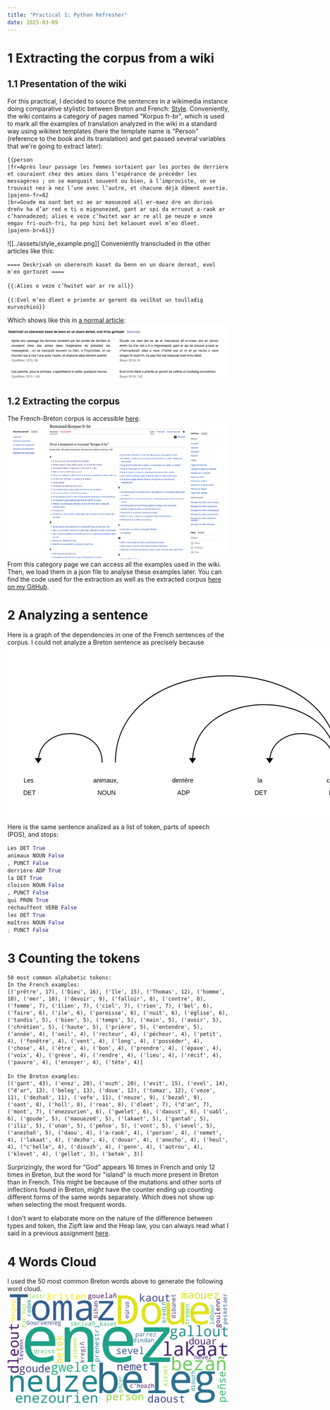 ```yaml
---
title: "Practical 1: Python Refresher"
date: 2025-03-09
---
```

# 1 Extracting the corpus from a wiki
## 1.1 Presentation of the wiki
For this practical, I decided to source the sentences in a wikimedia instance doing comparative stylistic between Breton and French: [Style](https://style.miraheze.org/wiki/Taolenn_an_danvezio%C3%B9). Conveniently, the wiki contains a category of pages named "Korpus fr-br", which is used to mark all the examples of translation analyzed in the wiki in a standard way using wikitext templates (here the template name is "Person" (reference to the book and its translation) and get passed several variables that we're going to extract later):
```
{{person
|fr=Après leur passage les femmes sortaient par les portes de derrière et couraient chez des amies dans l’espérance de précéder les messagères ; on se manquait souvent ou bien, à l’improviste, on se trouvait nez à nez l’une avec l’autre, et chacune déjà dûment avertie.
|pajenn-fr=82
|br=Goude ma oant bet ez ae ar maouezed all er-maez dre an dorioù dreñv ha d’ar red e ti o mignonezed, gant ar spi da erruout a-raok ar c’hannadezed; alies e veze c’hwitet war ar re all pe neuze e veze emgav fri-ouzh-fri, ha pep hini bet kelaouet evel m’eo dleet.
|pajenn-br=61}}
```
![[../assets/style_example.png]]
Conveniently transcluded in the other articles like this:
```
==== Deskrivañ un obererezh kaset da benn en un doare dereat, evel m'eo gortozet ====

{{:Alies e veze c’hwitet war ar re all}}

{{:Evel m’eo dleet e priente ar gerent da veilhat un toulladig eurvezhioù}}
```
Which shows like this in [a normal article](https://style.miraheze.org/wiki/Verbo%C3%B9_ha_stummo%C3%B9_damskoazella%C3%B1_e_brezhoneg#Deskriva%C3%B1_un_obererezh_kaset_da_benn_en_un_doare_dereat,_evel_m'eo_gortozet):
![](../assets/transcluded-example.png)

## 1.2 Extracting the corpus
The French-Breton corpus is accessible [here](https://style.miraheze.org/wiki/Rummad:Korpus_fr-br). 
![](../assets/korpus-fr-br.png)
From this category page we can access all the examples used in the wiki. Then, we load them in a json file to analyse these examples later. You can find the code used for the extraction as well as the extracted corpus [here on my GitHub](https://github.com/Oktogazh/NLP/tree/master/Tech%20Iaith).

# 2 Analyzing a sentence

Here is a graph of the dependencies in one of the French sentences of the corpus. I could not analyze a Breton sentence as precisely because 
<svg xmlns="http://www.w3.org/2000/svg" xmlns:xlink="http://www.w3.org/1999/xlink" xml:lang="fr" id="a123f7c54c11436bb45c902fa92cb98d-0" class="displacy" width="1625" height="399.5" direction="ltr" style="max-width: none; height: 399.5px; color: #000000; background: #ffffff; font-family: Arial; direction: ltr"> <text class="displacy-token" fill="currentColor" text-anchor="middle" y="309.5"> <tspan class="displacy-word" fill="currentColor" x="50">Les</tspan> <tspan class="displacy-tag" dy="2em" fill="currentColor" x="50">DET</tspan> </text> <text class="displacy-token" fill="currentColor" text-anchor="middle" y="309.5"> <tspan class="displacy-word" fill="currentColor" x="225">animaux,</tspan> <tspan class="displacy-tag" dy="2em" fill="currentColor" x="225">NOUN</tspan> </text> <text class="displacy-token" fill="currentColor" text-anchor="middle" y="309.5"> <tspan class="displacy-word" fill="currentColor" x="400">derrière</tspan> <tspan class="displacy-tag" dy="2em" fill="currentColor" x="400">ADP</tspan> </text> <text class="displacy-token" fill="currentColor" text-anchor="middle" y="309.5"> <tspan class="displacy-word" fill="currentColor" x="575">la</tspan> <tspan class="displacy-tag" dy="2em" fill="currentColor" x="575">DET</tspan> </text> <text class="displacy-token" fill="currentColor" text-anchor="middle" y="309.5"> <tspan class="displacy-word" fill="currentColor" x="750">cloison,</tspan> <tspan class="displacy-tag" dy="2em" fill="currentColor" x="750">NOUN</tspan> </text> <text class="displacy-token" fill="currentColor" text-anchor="middle" y="309.5"> <tspan class="displacy-word" fill="currentColor" x="925">qui</tspan> <tspan class="displacy-tag" dy="2em" fill="currentColor" x="925">PRON</tspan> </text> <text class="displacy-token" fill="currentColor" text-anchor="middle" y="309.5"> <tspan class="displacy-word" fill="currentColor" x="1100">réchauffent</tspan> <tspan class="displacy-tag" dy="2em" fill="currentColor" x="1100">VERB</tspan> </text> <text class="displacy-token" fill="currentColor" text-anchor="middle" y="309.5"> <tspan class="displacy-word" fill="currentColor" x="1275">les</tspan> <tspan class="displacy-tag" dy="2em" fill="currentColor" x="1275">DET</tspan> </text> <text class="displacy-token" fill="currentColor" text-anchor="middle" y="309.5"> <tspan class="displacy-word" fill="currentColor" x="1450">maîtres;</tspan> <tspan class="displacy-tag" dy="2em" fill="currentColor" x="1450">NOUN</tspan> </text> <g class="displacy-arrow"> <path class="displacy-arc" id="arrow-a123f7c54c11436bb45c902fa92cb98d-0-0" stroke-width="2px" d="M70,264.5 C70,177.0 215.0,177.0 215.0,264.5" fill="none" stroke="currentColor"/> <text dy="1.25em" style="font-size: 0.8em; letter-spacing: 1px"> <textPath xlink:href="[#arrow-a123f7c54c11436bb45c902fa92cb98d-0-0](view-source:http://0.0.0.0:5001/#arrow-a123f7c54c11436bb45c902fa92cb98d-0-0)" class="displacy-label" startOffset="50%" side="left" fill="currentColor" text-anchor="middle">det</textPath> </text> <path class="displacy-arrowhead" d="M70,266.5 L62,254.5 78,254.5" fill="currentColor"/> </g> <g class="displacy-arrow"> <path class="displacy-arc" id="arrow-a123f7c54c11436bb45c902fa92cb98d-0-1" stroke-width="2px" d="M420,264.5 C420,89.5 745.0,89.5 745.0,264.5" fill="none" stroke="currentColor"/> <text dy="1.25em" style="font-size: 0.8em; letter-spacing: 1px"> <textPath xlink:href="[#arrow-a123f7c54c11436bb45c902fa92cb98d-0-1](view-source:http://0.0.0.0:5001/#arrow-a123f7c54c11436bb45c902fa92cb98d-0-1)" class="displacy-label" startOffset="50%" side="left" fill="currentColor" text-anchor="middle">case</textPath> </text> <path class="displacy-arrowhead" d="M420,266.5 L412,254.5 428,254.5" fill="currentColor"/> </g> <g class="displacy-arrow"> <path class="displacy-arc" id="arrow-a123f7c54c11436bb45c902fa92cb98d-0-2" stroke-width="2px" d="M595,264.5 C595,177.0 740.0,177.0 740.0,264.5" fill="none" stroke="currentColor"/> <text dy="1.25em" style="font-size: 0.8em; letter-spacing: 1px"> <textPath xlink:href="[#arrow-a123f7c54c11436bb45c902fa92cb98d-0-2](view-source:http://0.0.0.0:5001/#arrow-a123f7c54c11436bb45c902fa92cb98d-0-2)" class="displacy-label" startOffset="50%" side="left" fill="currentColor" text-anchor="middle">det</textPath> </text> <path class="displacy-arrowhead" d="M595,266.5 L587,254.5 603,254.5" fill="currentColor"/> </g> <g class="displacy-arrow"> <path class="displacy-arc" id="arrow-a123f7c54c11436bb45c902fa92cb98d-0-3" stroke-width="2px" d="M245,264.5 C245,2.0 750.0,2.0 750.0,264.5" fill="none" stroke="currentColor"/> <text dy="1.25em" style="font-size: 0.8em; letter-spacing: 1px"> <textPath xlink:href="[#arrow-a123f7c54c11436bb45c902fa92cb98d-0-3](view-source:http://0.0.0.0:5001/#arrow-a123f7c54c11436bb45c902fa92cb98d-0-3)" class="displacy-label" startOffset="50%" side="left" fill="currentColor" text-anchor="middle">nmod</textPath> </text> <path class="displacy-arrowhead" d="M750.0,266.5 L758.0,254.5 742.0,254.5" fill="currentColor"/> </g> <g class="displacy-arrow"> <path class="displacy-arc" id="arrow-a123f7c54c11436bb45c902fa92cb98d-0-4" stroke-width="2px" d="M945,264.5 C945,177.0 1090.0,177.0 1090.0,264.5" fill="none" stroke="currentColor"/> <text dy="1.25em" style="font-size: 0.8em; letter-spacing: 1px"> <textPath xlink:href="[#arrow-a123f7c54c11436bb45c902fa92cb98d-0-4](view-source:http://0.0.0.0:5001/#arrow-a123f7c54c11436bb45c902fa92cb98d-0-4)" class="displacy-label" startOffset="50%" side="left" fill="currentColor" text-anchor="middle">nsubj</textPath> </text> <path class="displacy-arrowhead" d="M945,266.5 L937,254.5 953,254.5" fill="currentColor"/> </g> <g class="displacy-arrow"> <path class="displacy-arc" id="arrow-a123f7c54c11436bb45c902fa92cb98d-0-5" stroke-width="2px" d="M770,264.5 C770,89.5 1095.0,89.5 1095.0,264.5" fill="none" stroke="currentColor"/> <text dy="1.25em" style="font-size: 0.8em; letter-spacing: 1px"> <textPath xlink:href="[#arrow-a123f7c54c11436bb45c902fa92cb98d-0-5](view-source:http://0.0.0.0:5001/#arrow-a123f7c54c11436bb45c902fa92cb98d-0-5)" class="displacy-label" startOffset="50%" side="left" fill="currentColor" text-anchor="middle">acl:relcl</textPath> </text> <path class="displacy-arrowhead" d="M1095.0,266.5 L1103.0,254.5 1087.0,254.5" fill="currentColor"/> </g> <g class="displacy-arrow"> <path class="displacy-arc" id="arrow-a123f7c54c11436bb45c902fa92cb98d-0-6" stroke-width="2px" d="M1295,264.5 C1295,177.0 1440.0,177.0 1440.0,264.5" fill="none" stroke="currentColor"/> <text dy="1.25em" style="font-size: 0.8em; letter-spacing: 1px"> <textPath xlink:href="[#arrow-a123f7c54c11436bb45c902fa92cb98d-0-6](view-source:http://0.0.0.0:5001/#arrow-a123f7c54c11436bb45c902fa92cb98d-0-6)" class="displacy-label" startOffset="50%" side="left" fill="currentColor" text-anchor="middle">det</textPath> </text> <path class="displacy-arrowhead" d="M1295,266.5 L1287,254.5 1303,254.5" fill="currentColor"/> </g> <g class="displacy-arrow"> <path class="displacy-arc" id="arrow-a123f7c54c11436bb45c902fa92cb98d-0-7" stroke-width="2px" d="M1120,264.5 C1120,89.5 1445.0,89.5 1445.0,264.5" fill="none" stroke="currentColor"/> <text dy="1.25em" style="font-size: 0.8em; letter-spacing: 1px"> <textPath xlink:href="[#arrow-a123f7c54c11436bb45c902fa92cb98d-0-7](view-source:http://0.0.0.0:5001/#arrow-a123f7c54c11436bb45c902fa92cb98d-0-7)" class="displacy-label" startOffset="50%" side="left" fill="currentColor" text-anchor="middle">obj</textPath> </text> <path class="displacy-arrowhead" d="M1445.0,266.5 L1453.0,254.5 1437.0,254.5" fill="currentColor"/> </g> </svg>
Here is the same sentence analized as a list of token, parts of speech (POS), and stops:
```python
Les DET True
animaux NOUN False
, PUNCT False
derrière ADP True
la DET True
cloison NOUN False
, PUNCT False
qui PRON True
réchauffent VERB False
les DET True
maîtres NOUN False
; PUNCT False
```

# 3 Counting the tokens

```
50 most common alphabetic tokens:
In the French examples:
[('prêtre', 17), ('Dieu', 16), ('île', 15), ('Thomas', 12), ('homme', 10), ('mer', 10), ('devoir', 9), ('falloir', 8), ('contre', 8), ('femme', 7), ('îlien', 7), ('ciel', 7), ('rien', 7), ('bel', 6), ('faire', 6), ('ile', 6), ('paroisse', 6), ('nuit', 6), ('église', 6), ('tandis', 5), ('bien', 5), ('temps', 5), ('main', 5), ('avoir', 5), ('chrétien', 5), ('haute', 5), ('prière', 5), ('entendre', 5), ('année', 4), ('oeil', 4), ('recteur', 4), ('pêcheur', 4), ('petit', 4), ('fenêtre', 4), ('vent', 4), ('long', 4), ('posséder', 4), ('chose', 4), ('être', 4), ('bon', 4), ('prendre', 4), ('épave', 4), ('voix', 4), ('grève', 4), ('rendre', 4), ('lieu', 4), ('récif', 4), ('pauvre', 4), ('envoyer', 4), ('tête', 4)]

In the Breton examples:
[('gant', 43), ('enez', 20), ('ouzh', 20), ('evit', 15), ('evel', 14), ("d'ar", 13), ('beleg', 13), ('doue', 12), ('tomaz', 12), ('veze', 11), ('dezhañ', 11), ('vefe', 11), ('neuze', 9), ('bezañ', 9), ('oant', 8), ('holl', 8), ('reas', 8), ('dleet', 7), ("d'an", 7), ('mont', 7), ('enezourien', 6), ('gwelet', 6), ('daoust', 6), ('oabl', 6), ('goude', 5), ('maouezed', 5), ('lakaet', 5), ('gantañ', 5), ('iliz', 5), ('unan', 5), ('peñse', 5), ('vont', 5), ('sevel', 5), ('anezhañ', 5), ('daou', 4), ('a-raok', 4), ('person', 4), ('nemet', 4), ('lakaat', 4), ('dezho', 4), ('douar', 4), ('anezho', 4), ('heul', 4), ("c'helle", 4), ('diouzh', 4), ('penn', 4), ('aotrou', 4), ('klevet', 4), ('gellet', 3), ('betek', 3)]
```

Surprizingly, the word for "God" appears 16 times in French and only 12 times in Breton, but the word for "island" is much more present in Breton than in French. This might be because of the mutations and other sorts of inflections found in Breton, might have the counter ending up counting different forms of the same words separately. Which does not show up when selecting the most frequent words.

I don't want to elaborate more on the nature of the difference between types and token, the Zipft law and the Heap law, you can always read what I said in a previous assignment [here](nlp-lab-1).

# 4 Words Cloud
I used the 50 most common Breton words above to generate the following word cloud.
![](../assets/koumoulenn-geriou.png)

